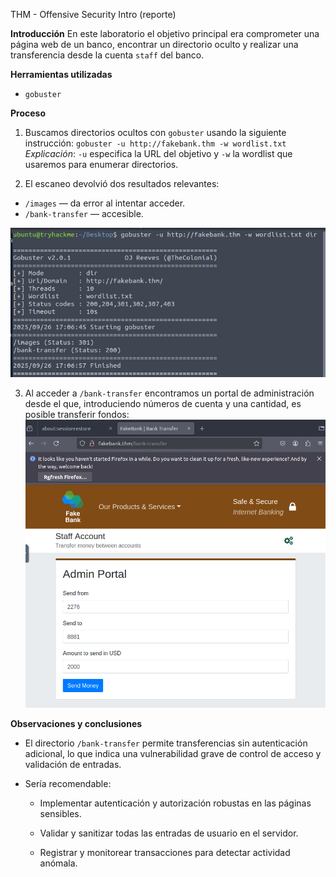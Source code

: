 THM - Offensive Security Intro (reporte)

**Introducción**
En este laboratorio el objetivo principal era comprometer una página web de un banco, encontrar un directorio oculto y realizar una transferencia desde la cuenta `staff` del banco.

**Herramientas utilizadas** 
- `gobuster`

**Proceso** 
1. Buscamos directorios ocultos con `gobuster` usando la siguiente instrucción:
   `gobuster -u http://fakebank.thm -w wordlist.txt`
   *Explicación*: `-u` especifica la URL del objetivo y `-w` la wordlist que usaremos para enumerar directorios.

2. El escaneo devolvió dos resultados relevantes:
- `/images` — da error al intentar acceder.
- `/bank-transfer` — accesible.

![alt](images/command-image.png)

3. Al acceder a `/bank-transfer` encontramos un portal de administración desde el que, introduciendo números de cuenta y una cantidad, es posible transferir fondos:
![alt](images/admin-image.png)

**Observaciones y conclusiones**

- El directorio `/bank-transfer` permite transferencias sin autenticación adicional, lo que indica una vulnerabilidad grave de control de acceso y validación de entradas.
    
- Sería recomendable:
    
    - Implementar autenticación y autorización robustas en las páginas sensibles.
        
    - Validar y sanitizar todas las entradas de usuario en el servidor.
        
    - Registrar y monitorear transacciones para detectar actividad anómala.
